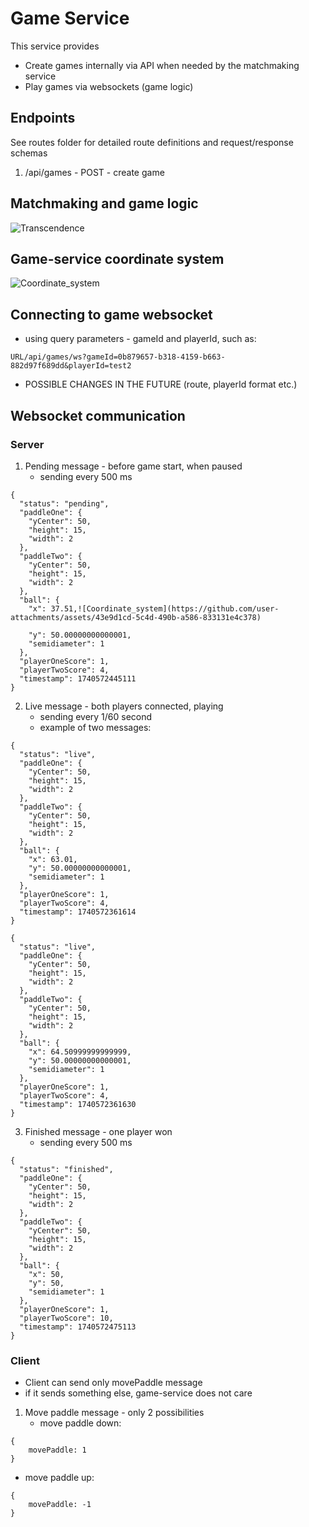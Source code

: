 # Game Service

This service provides
- Create games internally via API when needed by the matchmaking service
- Play games via websockets (game logic)

## Endpoints
See routes folder for detailed route definitions and request/response schemas
1) /api/games - POST - create game


## Matchmaking and game logic
![Transcendence](https://github.com/user-attachments/assets/6afb2fd6-fddf-429b-a810-dfcb9883f119)

## Game-service coordinate system
![Coordinate_system](https://github.com/m-bartos/42_transcendence/services/game-service/docs/Coordinate_system.svg)

## Connecting to game websocket
- using query parameters - gameId and playerId, such as:
```
URL/api/games/ws?gameId=0b879657-b318-4159-b663-882d97f689dd&playerId=test2
```
- POSSIBLE CHANGES IN THE FUTURE (route, playerId format etc.)

## Websocket communication
### Server

1) Pending message - before game start, when paused
   - sending every 500 ms
```
{
  "status": "pending",
  "paddleOne": {
    "yCenter": 50,
    "height": 15,
    "width": 2
  },
  "paddleTwo": {
    "yCenter": 50,
    "height": 15,
    "width": 2
  },
  "ball": {
    "x": 37.51,![Coordinate_system](https://github.com/user-attachments/assets/43e9d1cd-5c4d-490b-a586-833131e4c378)

    "y": 50.00000000000001,
    "semidiameter": 1
  },
  "playerOneScore": 1,
  "playerTwoScore": 4,
  "timestamp": 1740572445111
}
```

2) Live message - both players connected, playing
   - sending every 1/60 second
   - example of two messages:
```
{
  "status": "live",
  "paddleOne": {
    "yCenter": 50,
    "height": 15,
    "width": 2
  },
  "paddleTwo": {
    "yCenter": 50,
    "height": 15,
    "width": 2
  },
  "ball": {
    "x": 63.01,
    "y": 50.00000000000001,
    "semidiameter": 1
  },
  "playerOneScore": 1,
  "playerTwoScore": 4,
  "timestamp": 1740572361614
}
```
```
{
  "status": "live",
  "paddleOne": {
    "yCenter": 50,
    "height": 15,
    "width": 2
  },
  "paddleTwo": {
    "yCenter": 50,
    "height": 15,
    "width": 2
  },
  "ball": {
    "x": 64.50999999999999,
    "y": 50.00000000000001,
    "semidiameter": 1
  },
  "playerOneScore": 1,
  "playerTwoScore": 4,
  "timestamp": 1740572361630
}
```

3) Finished message - one player won
   - sending every 500 ms
```
{
  "status": "finished",
  "paddleOne": {
    "yCenter": 50,
    "height": 15,
    "width": 2
  },
  "paddleTwo": {
    "yCenter": 50,
    "height": 15,
    "width": 2
  },
  "ball": {
    "x": 50,
    "y": 50,
    "semidiameter": 1
  },
  "playerOneScore": 1,
  "playerTwoScore": 10,
  "timestamp": 1740572475113
}
```


### Client
- Client can send only movePaddle message
- if it sends something else, game-service does not care

1) Move paddle message - only 2 possibilities
   - move paddle down:
```
{
	movePaddle: 1
}
```
- move paddle up:
```
{
	movePaddle: -1
}
```
